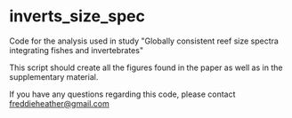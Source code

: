 # inverts_size_spec
Code for the analysis used in study "Globally consistent reef size spectra integrating fishes and invertebrates"

This script should create all the figures found in the paper as well as in the supplementary material. 

If you have any questions regarding this code, please contact freddieheather@gmail.com
